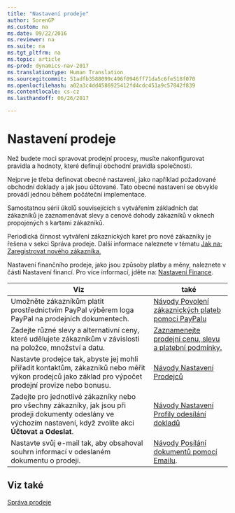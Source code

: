 ```yaml
---
title: "Nastavení prodeje"
author: SorenGP
ms.custom: na
ms.date: 09/22/2016
ms.reviewer: na
ms.suite: na
ms.tgt_pltfrm: na
ms.topic: article
ms-prod: dynamics-nav-2017
ms.translationtype: Human Translation
ms.sourcegitcommit: 51adfb3588099c496f0946ff71da5c6fe518f070
ms.openlocfilehash: a02a3c4dd4586925412fd4cdc451a9c57842f839
ms.contentlocale: cs-cz
ms.lasthandoff: 06/26/2017

---
```


# <a name="set-up-sales"></a>Nastavení prodeje

Než budete moci spravovat prodejní procesy, musíte nakonfigurovat pravidla a hodnoty, které definují obchodní pravidla společnosti.

Nejprve je třeba definovat obecné nastavení, jako například požadované obchodní doklady a jak jsou účtované. Tato obecné nastavení se obvykle provádí jednou během počáteční implementace.

Samostatnou sérii úkolů souvisejících s vytvářením základních dat zákazníků je zaznamenávat slevy a cenové dohody zákazníků v oknech propojených s kartami zákazníků.

Periodická činnost vytváření zákaznických karet pro nové zákazníky je řešena v sekci Správa prodeje. Další informace naleznete v tématu [Jak na: Zaregistrovat nového zákazníka.](sales-how-register-new-customers.md)

Nastavení finančního prodeje, jako jsou způsoby platby a měny, naleznete v části Nastavení financí. Pro více informací, jděte na: [Nastavení Finance](finance-setup-setup-finance-setup.md).

|Viz |také |
|---|----|
|Umožněte zákazníkům platit prostřednictvím PayPal výběrem loga PayPal na prodejních dokumentech.|[Návody Povolení zákaznických plateb pomocí PayPalu](sales-how-enable-customer-payments-paypal.md)|
|Zadejte různé slevy a alternativní ceny, které udělujete zákazníkům v závislosti na položce, množství a datu.|[Zaznamenejte prodejní cenu, slevu a platební podmínky.](sales-how-record-sales-price-discount-payment-agreements.md)|
|Nastavte prodejce tak, abyste jej mohli přiřadit kontaktům, zákazníků nebo měřit výkon prodejců jako základ pro výpočet prodejní provize nebo bonusu.|[Návody Nastavení Prodejců](sales-how-setup-salespeople.md)|
|Zadejte pro jednotlivé zákazníky nebo pro všechny zákazníky, jak jsou při prodeji dokumenty odeslány ve výchozím nastavení, když zvolíte akci **Účtovat a Odeslat**.|[Návody Nastavení Profily odesílání dokladů](sales-how-setup-document-send-profiles.md)|
|Nastavte svůj e-mail tak, aby obsahoval souhrn informací v odeslaném dokumentu o prodeji.|[Návody Posílání dokumentů pomocí Emailu](ui-how-send-documents-email.md).|

## <a name="see-also"></a>Viz také  
[Správa prodeje](sales-manage-sales.md)

